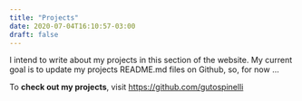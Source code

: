 ```yaml
---
title: "Projects"
date: 2020-07-04T16:10:57-03:00
draft: false
---
```


I intend to write about my projects in this section of the website. My current goal is to update my projects README.md files on Github, so, for now ...

To **check out my projects**, visit https://github.com/gutospinelli

